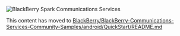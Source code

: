 ![BlackBerry Spark Communications Services](https://developer.blackberry.com/files/bbm-enterprise/documents/guide/resources/images/bnr-bbm-enterprise-sdk-title.png)

This content has moved to [BlackBerry/BlackBerry-Communications-Services-Community-Samples/android/QuickStart/README.md](https://github.com/BlackBerry/BlackBerry-Communications-Services-Community-Samples/android/QuickStart/README.md)
